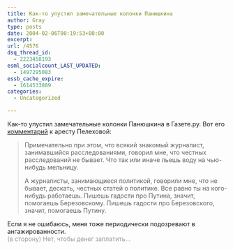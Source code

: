 ```yaml
---
title: Как-то упустил замечательные колонки Панюшкина
author: Gray
type: posts
date: 2004-02-06T00:19:53+00:00
excerpt:
url: /4576
dsq_thread_id:
  - 2223458193
esml_socialcount_LAST_UPDATED:
  - 1497295083
essb_cache_expire:
  - 1614533889
categories:
  - Uncategorized

---
```








Как-то упустил замечательные колонки Панюшкина в Газете.ру. Вот его <a href="http://www.gazeta.ru/2004/01/29/oa_110621.shtml" target="_blank">комментарий</a> к аресту Пелеховой:

> Примечательно при этом, что всякий знакомый журналист, занимавшийся расследованиями, говорил мне, что честных расследований не бывает. Что так или иначе льешь воду на чью-нибудь мельницу.
> 
> А журналисты, занимающиеся политикой, говорили мне, что не бывает, дескать, честных статей о политике. Все равно ты на кого-нибудь работаешь. Пишешь гадости про Путина, значит, помогаешь Березовскому. Пишешь гадости про Березовского, значит, помогаешь Путину. 

Если я не ошибаюсь, меня тоже периодически подозревают в ангажированности.  
<font color=#999999>(в сторону) Нет, чтобы денег заплатить&#8230;</font>